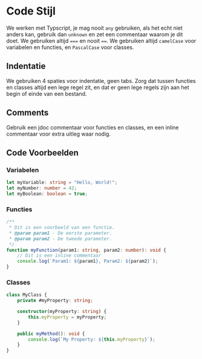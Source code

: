 
# Code Stijl

We werken met Typscript, je mag nooit `any` gebruiken, als het echt niet anders kan, gebruik dan `unknown` en zet een commentaar waarom je dit doet. We gebruiken altijd `===` en nooit `==`. We gebruiken altijd `camelCase` voor variabelen en functies, en `PascalCase` voor classes.

## Indentatie

We gebruiken 4 spaties voor indentatie, geen tabs. Zorg dat tussen functies en classes altijd een lege regel zit, en dat er geen lege regels zijn aan het begin of einde van een bestand.

## Comments

Gebruik een jdoc commentaar voor functies en classes, en een inline commentaar voor extra uitleg waar nodig.

## Code Voorbeelden

### Variabelen

```typescript
let myVariable: string = "Hello, World!";
let myNumber: number = 42;
let myBoolean: boolean = true;
```

### Functies

```typescript
/**
 * Dit is een voorbeeld van een functie.
 * @param param1 - De eerste parameter.
 * @param param2 - De tweede parameter.
 */
function myFunction(param1: string, param2: number): void {
    // Dit is een inline commentaar
    console.log(`Param1: ${param1}, Param2: ${param2}`);
}
```

### Classes

```typescript
class MyClass {
    private #myProperty: string;

    constructor(myProperty: string) {
        this.myProperty = myProperty;
    }

    public myMethod(): void {
        console.log(`My Property: ${this.myProperty}`);
    }
}
```
